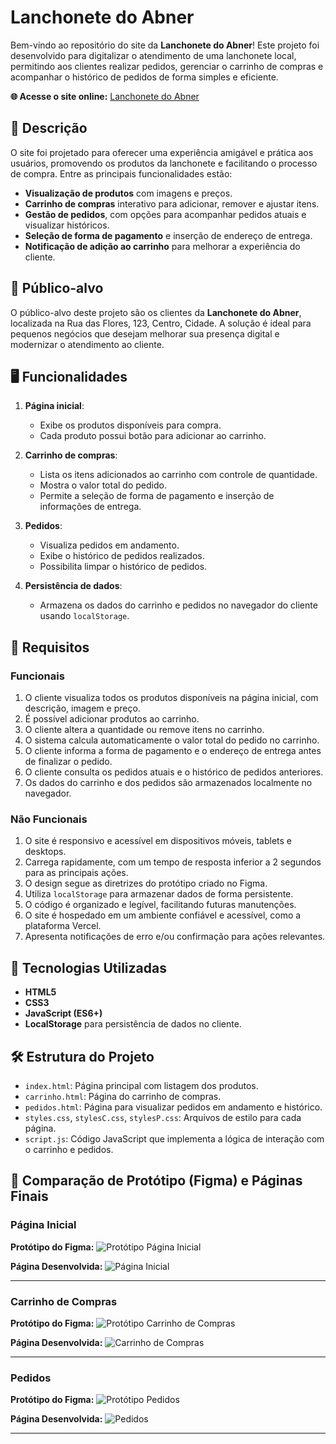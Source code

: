 # Lanchonete do Abner

Bem-vindo ao repositório do site da **Lanchonete do Abner**! Este projeto foi desenvolvido para digitalizar o atendimento de uma lanchonete local, permitindo aos clientes realizar pedidos, gerenciar o carrinho de compras e acompanhar o histórico de pedidos de forma simples e eficiente.

**🌐 Acesse o site online:** [Lanchonete do Abner](https://projeto-lanchonete-pd4x.vercel.app/index.html)

## 📖 Descrição

O site foi projetado para oferecer uma experiência amigável e prática aos usuários, promovendo os produtos da lanchonete e facilitando o processo de compra. Entre as principais funcionalidades estão:

- **Visualização de produtos** com imagens e preços.
- **Carrinho de compras** interativo para adicionar, remover e ajustar itens.
- **Gestão de pedidos**, com opções para acompanhar pedidos atuais e visualizar históricos.
- **Seleção de forma de pagamento** e inserção de endereço de entrega.
- **Notificação de adição ao carrinho** para melhorar a experiência do cliente.

## 🎯 Público-alvo

O público-alvo deste projeto são os clientes da **Lanchonete do Abner**, localizada na Rua das Flores, 123, Centro, Cidade. A solução é ideal para pequenos negócios que desejam melhorar sua presença digital e modernizar o atendimento ao cliente.

## 🖥️ Funcionalidades

1. **Página inicial**:
   - Exibe os produtos disponíveis para compra.
   - Cada produto possui botão para adicionar ao carrinho.

2. **Carrinho de compras**:
   - Lista os itens adicionados ao carrinho com controle de quantidade.
   - Mostra o valor total do pedido.
   - Permite a seleção de forma de pagamento e inserção de informações de entrega.

3. **Pedidos**:
   - Visualiza pedidos em andamento.
   - Exibe o histórico de pedidos realizados.
   - Possibilita limpar o histórico de pedidos.

4. **Persistência de dados**:
   - Armazena os dados do carrinho e pedidos no navegador do cliente usando `localStorage`.

## 📝 Requisitos

### Funcionais

1. O cliente visualiza todos os produtos disponíveis na página inicial, com descrição, imagem e preço.
2. É possível adicionar produtos ao carrinho.
3. O cliente altera a quantidade ou remove itens no carrinho.
4. O sistema calcula automaticamente o valor total do pedido no carrinho.
5. O cliente informa a forma de pagamento e o endereço de entrega antes de finalizar o pedido.
6. O cliente consulta os pedidos atuais e o histórico de pedidos anteriores.
7. Os dados do carrinho e dos pedidos são armazenados localmente no navegador.

### Não Funcionais

1. O site é responsivo e acessível em dispositivos móveis, tablets e desktops.
2. Carrega rapidamente, com um tempo de resposta inferior a 2 segundos para as principais ações.
3. O design segue as diretrizes do protótipo criado no Figma.
4. Utiliza `localStorage` para armazenar dados de forma persistente.
5. O código é organizado e legível, facilitando futuras manutenções.
6. O site é hospedado em um ambiente confiável e acessível, como a plataforma Vercel.
7. Apresenta notificações de erro e/ou confirmação para ações relevantes.

## 🚀 Tecnologias Utilizadas

- **HTML5**
- **CSS3**
- **JavaScript (ES6+)**
- **LocalStorage** para persistência de dados no cliente.

## 🛠️ Estrutura do Projeto

- `index.html`: Página principal com listagem dos produtos.
- `carrinho.html`: Página do carrinho de compras.
- `pedidos.html`: Página para visualizar pedidos em andamento e histórico.
- `styles.css`, `stylesC.css`, `stylesP.css`: Arquivos de estilo para cada página.
- `script.js`: Código JavaScript que implementa a lógica de interação com o carrinho e pedidos.

## 📸 Comparação de Protótipo (Figma) e Páginas Finais

### Página Inicial
**Protótipo do Figma:**
![Protótipo Página Inicial](https://github.com/user-attachments/assets/12ed21c5-e488-40b1-8cf7-adef8f59d172)

**Página Desenvolvida:**
![Página Inicial](https://github.com/user-attachments/assets/d405e919-61ee-4995-b045-2af7d1da709c)

---

### Carrinho de Compras
**Protótipo do Figma:**
![Protótipo Carrinho de Compras](https://github.com/user-attachments/assets/10d8fd20-6623-4162-a52e-40aaae6ed07a)

**Página Desenvolvida:**
![Carrinho de Compras](https://github.com/user-attachments/assets/694d5a10-911c-4de4-8a67-5399c0b97b4f)

---

### Pedidos
**Protótipo do Figma:**
![Protótipo Pedidos](https://github.com/user-attachments/assets/8a082956-3aa0-4796-a146-6c0129425f98)

**Página Desenvolvida:**
![Pedidos](https://github.com/user-attachments/assets/b9ca7cce-5ba1-4f37-8439-1fe9f6d7a649)

---

